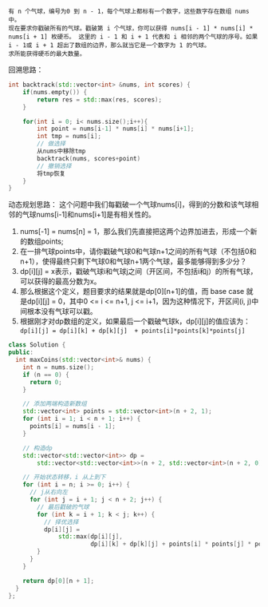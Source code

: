 ```
有 n 个气球，编号为0 到 n - 1，每个气球上都标有一个数字，这些数字存在数组 nums 中。
现在要求你戳破所有的气球。戳破第 i 个气球，你可以获得 nums[i - 1] * nums[i] * nums[i + 1] 枚硬币。 这里的 i - 1 和 i + 1 代表和 i 相邻的两个气球的序号。如果 i - 1或 i + 1 超出了数组的边界，那么就当它是一个数字为 1 的气球。
求所能获得硬币的最大数量。
```
回溯思路：
```cpp
int backtrack(std::vector<int> &nums, int scores) {
    if(nums.empty()) {
        return res = std::max(res, scores);
    }

    for(int i = 0; i< nums.size();i++){
        int point = nums[i-1] * nums[i] * nums[i+1];
        int tmp = nums[i];
        // 做选择
        从nums中移除tmp
        backtrack(nums, scores+point)
        // 撤销选择
        将tmp恢复
    }
}
```
动态规划思路：
这个问题中我们每戳破一个气球nums[i]，得到的分数和该气球相邻的气球nums[i-1]和nums[i+1]是有相关性的。
1. nums[-1] = nums[n] = 1，那么我们先直接把这两个边界加进去，形成一个新的数组points;
2. 在一排气球points中，请你戳破气球0和气球n+1之间的所有气球（不包括0和n+1），使得最终只剩下气球0和气球n+1两个气球，最多能够得到多少分？
3. dp[i][j] = x表示，戳破气球i和气球j之间（开区间，不包括i和j）的所有气球，可以获得的最高分数为x。
4. 那么根据这个定义，题目要求的结果就是dp[0][n+1]的值，而 base case 就是dp[i][j] = 0，其中0 <= i <= n+1, j <= i+1，因为这种情况下，开区间(i, j)中间根本没有气球可以戳。
5. 根据刚才对dp数组的定义，如果最后一个戳破气球k，dp[i][j]的值应该为：
`dp[i][j] = dp[i][k] + dp[k][j] 
         + points[i]*points[k]*points[j]`

```cpp
class Solution {
public:
  int maxCoins(std::vector<int>& nums) {
    int n = nums.size();
    if (n == 0) {
      return 0;
    }

    // 添加两端构造新数组
    std::vector<int> points = std::vector<int>(n + 2, 1);
    for (int i = 1; i < n + 1; i++) {
      points[i] = nums[i - 1];
    }

    // 构造dp
    std::vector<std::vector<int>> dp =
        std::vector<std::vector<int>>(n + 2, std::vector<int>(n + 2, 0));

    // 开始状态转移，i 从上到下
    for (int i = n; i >= 0; i++) {
      // j从右向左
      for (int j = i + 1; j < n + 2; j++) {
        // 最后戳破的气球
        for (int k = i + 1; k < j; k++) {
          // 择优选择
          dp[i][j] =
              std::max(dp[i][j],
                       dp[i][k] + dp[k][j] + points[i] * points[j] * points[k]);
        }
      }
    }

    return dp[0][n + 1];
  }
};
```





